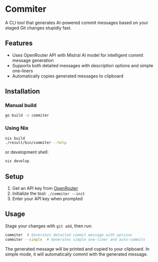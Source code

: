 # Commiter

A CLI tool that generates AI-powered commit messages based on your staged Git
changes stupidly fast.

## Features

- Uses OpenRouter API with Mistral AI model for intelligent commit message
  generation
- Supports both detailed messages with description options and simple one-liners
- Automatically copies generated messages to clipboard

## Installation

### Manual build

```bash
go build -o commiter
```

### Using Nix

```bash
nix build
./result/bin/commiter --help
```

or development shell:

```bash
nix develop
```

## Setup

1. Get an API key from [OpenRouter](https://openrouter.ai/)
2. Initialize the tool: `./commiter --init`
3. Enter your API key when prompted

## Usage

Stage your changes with `git add`, then run:

```bash
commiter  # Generates detailed commit message with options
commiter --simple  # Generates simple one-liner and auto-commits
```

The generated message will be printed and copied to your clipboard. In simple
mode, it will automatically commit with the generated message.
